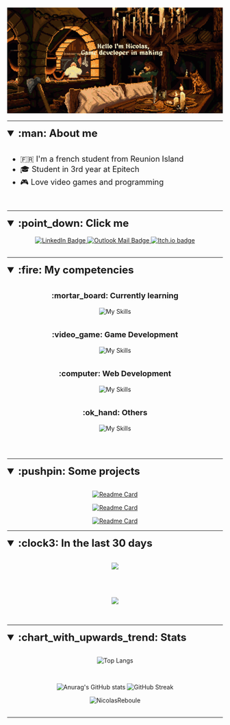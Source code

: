 <div align="center"> 

![MasterHead](./Banner.gif)
</div>

---
 
<details open>
<summary style="font-weight: bold; font-size: x-large;"> :man: About me </summary>
<br>
<div style="font-size: large">

- :fr: I'm a french student from Reunion Island 
- :mortar_board: Student in 3rd year at Epitech
- :video_game: Love video games and programming

</div>
</details>
<br>

---

<details open>
<summary style="font-weight: bold; font-size: x-large"> :point_down: Click me </summary>
<br>
  <div align="center">
    <a href="https://www.linkedin.com/in/nicolas-reboule/">
      <img style="height:50px;" src="https://img.shields.io/badge/LinkedIn-blue?style=for-the-badge&logo=linkedin&logoColor=white" alt="LinkedIn Badge"/>
    </a>
    <a href="mailto: nicolas.reboule@epitech.eu">
      <img style="height:50px;" src="https://img.shields.io/badge/Mail-0078D4?style=for-the-badge&logo=microsoft-outlook&logoColor=white" alt="Outlook Mail Badge"/>
    </a>
        <a href="https://reboulenicolas.itch.io/">
        <img style="height:50px;" src="https://img.shields.io/badge/Itch.io-FA5C5C?style=for-the-badge&logo=itchdotio&logoColor=white" alt="Itch.io badge">
    </a>
    
  </div>
</details>
<br>

---

<details open>
<summary style="font-weight: bold; font-size: x-large"> :fire: My competencies </summary>
<br>


<div align="center">
 
<p  style="font-weight: bold; font-size: large"> :mortar_board: Currently learning </p>
 
![My Skills](https://skillicons.dev/icons?i=unity,unreal,rust)
<br>
<br>

<p  style="font-weight: bold; font-size: large"> :video_game: Game Development </p>

![My Skills](https://skillicons.dev/icons?i=c,cpp,godot)
<br>
<br>


<p  style="font-weight: bold; font-size: large"> :computer: Web Development </p>

![My Skills](https://skillicons.dev/icons?i=html,css,js,ts,angular,nodejs,mongo)
<br>
<br>

<p  style="font-weight: bold; font-size: large"> :ok_hand: Others </p>

![My Skills](https://skillicons.dev/icons?i=git,haskell,blender,python,cmake)
<br>
<br>
</div>

</details>
<br>

---

<details open>
<summary style="font-weight: bold; font-size: x-large"> :pushpin: Some projects </summary>
<br>

<div align="center">

[![Readme Card](https://github-readme-stats.vercel.app/api/pin/?username=NicolasReboule&repo=IndieStudio)](https://github.com/NicolasReboule/IndieStudio)
 
[![Readme Card](https://github-readme-stats.vercel.app/api/pin/?username=NicolasReboule&repo=Arcade)](https://github.com/NicolasReboule/Arcade)
 
[![Readme Card](https://github-readme-stats.vercel.app/api/pin/?username=NicolasReboule&repo=Experimentation-RustInvaders)](https://github.com/NicolasReboule/Experimentation-RustInvaders)

</div>
</details>

---

<details open>
<summary style="font-weight: bold; font-size: x-large"> :clock3: In the last 30 days </summary>
<br>

<div align="center">

<img src="https://wakatime.com/share/@f5f906a3-b625-41a0-947a-0008505fcba1/0ec63dc3-9f26-42e0-98b9-7cafe9252654.svg" /></a>

<br>
<br>

<img src="https://wakatime.com/share/@f5f906a3-b625-41a0-947a-0008505fcba1/e4f078b6-9df0-464b-a142-d86930f0b0e2.svg" /></a>

</div>
<br>

---

<details open>
<summary style="font-weight: bold; font-size: x-large"> :chart_with_upwards_trend: Stats </summary>
<br>

<div align="center">
 
![Top Langs](https://github-readme-stats.vercel.app/api/top-langs/?username=NicolasReboule&theme=dark&langs_count=5)

<br>

![Anurag's GitHub stats](https://github-readme-stats.vercel.app/api?username=NicolasReboule&show_icons=true&count_private=true&theme=dark)
![GitHub Streak](https://streak-stats.demolab.com/?user=NicolasReboule&theme=dark)
<div>

<img style="height:300px" src="https://github-profile-trophy.vercel.app/?username=NicolasReboule&theme=onestar&no-frame=true" alt="NicolasReboule" />

</details>
<br>

---
